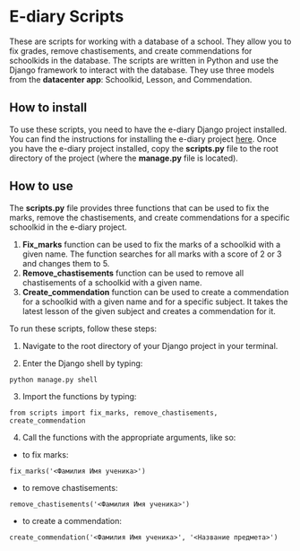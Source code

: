 # E-diary Scripts
These are scripts for working with a database of a school. 
They allow you to fix grades, remove chastisements, and create commendations for schoolkids in the database.
The scripts are written in Python and use the Django framework to interact with the database. 
They use three models from the **datacenter app**: Schoolkid, Lesson, and Commendation.

## How to install

To use these scripts, you need to have the e-diary Django project installed.
You can find the instructions for installing the e-diary project [here](https://github.com/devmanorg/e-diary/tree/master).
Once you have the e-diary project installed, copy the **scripts.py** file to the root directory of the project 
(where the **manage.py** file is located).

## How to use


The **scripts.py** file provides three functions that can be used to fix the marks, remove the chastisements, 
and create commendations for a specific schoolkid in the e-diary project.

1. **Fix_marks** function can be used to fix the marks of a schoolkid with a given name. 
The function searches for all marks with a score of 2 or 3 and changes them to 5.
2. **Remove_chastisements** function can be used to remove all chastisements of a schoolkid with a given name.
3. **Create_commendation** function can be used to create a commendation for a schoolkid with a given name and for a specific subject.
It takes the latest lesson of the given subject and creates a commendation for it.

To run these scripts, follow these steps:

1. Navigate to the root directory of your Django project in your terminal.

2. Enter the Django shell by typing:
```
python manage.py shell
```

3. Import the functions by typing:
```
from scripts import fix_marks, remove_chastisements, create_commendation
```
4. Call the functions with the appropriate arguments, like so:

- to fix marks: 
```
fix_marks('<Фамилия Имя ученика>')
```
- to remove chastisements:
```
remove_chastisements('<Фамилия Имя ученика>')
```
- to create a commendation:
```
create_commendation('<Фамилия Имя ученика>', '<Название предмета>')
```
